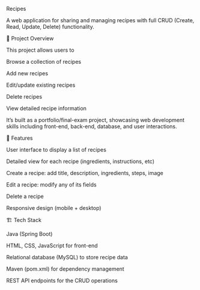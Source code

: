 Recipes

A web application for sharing and managing recipes with full CRUD (Create, Read, Update, Delete) functionality.

🚀 Project Overview

This project allows users to

Browse a collection of recipes

Add new recipes

Edit/update existing recipes

Delete recipes

View detailed recipe information

It’s built as a portfolio/final-exam project, showcasing web development skills including front-end, back-end, database, and user interactions.

🧩 Features

User interface to display a list of recipes

Detailed view for each recipe (ingredients, instructions, etc)

Create a recipe: add title, description, ingredients, steps, image

Edit a recipe: modify any of its fields

Delete a recipe

Responsive design (mobile + desktop)

🏗️ Tech Stack

Java (Spring Boot)

HTML, CSS, JavaScript for front-end

Relational database (MySQL) to store recipe data

Maven (pom.xml) for dependency management

 REST API endpoints for the CRUD operations
